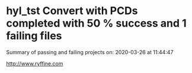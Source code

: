 # hyl_tst Convert with PCDs completed with 50 % success and 1 failing files

Summary of passing and failing projects on: 2020-03-26 at 11:44:47

http://www.ryffine.com
